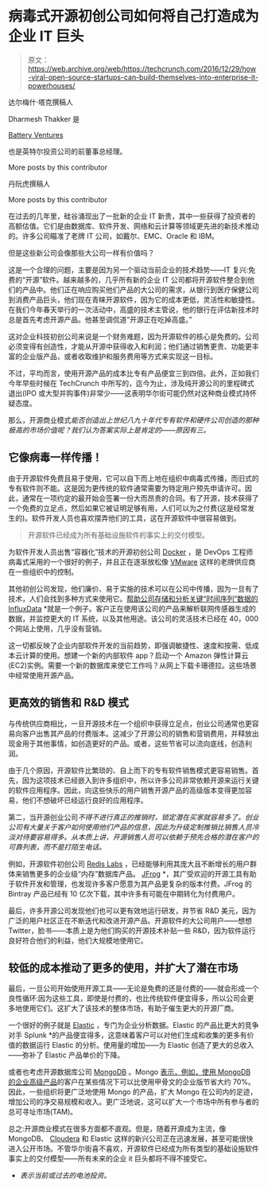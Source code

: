 # 病毒式开源初创公司如何将自己打造成为企业 IT 巨头 

> 原文：<https://web.archive.org/web/https://techcrunch.com/2016/12/29/how-viral-open-source-startups-can-build-themselves-into-enterprise-it-powerhouses/>

达尔梅什·塔克撰稿人

Dharmesh Thakker 是

[Battery Ventures](https://web.archive.org/web/20221007072235/http://www.battery.com/)

也是英特尔投资公司的前董事总经理。

More posts by this contributor

丹阮虎撰稿人

More posts by this contributor

在过去的几年里，硅谷涌现出了一批新的企业 IT 新贵，其中一些获得了投资者的高额估值。它们是由数据库、软件开发、网络和云计算等领域更先进的新技术推动的。许多公司瞄准了老牌 IT 公司，如戴尔、EMC、Oracle 和 IBM。

但是这些新公司会像那些大公司一样有价值吗？

这是一个合理的问题，主要是因为另一个驱动当前企业的技术趋势——IT 复兴:免费的“开源”软件。越来越多的，几乎所有新的企业 IT 公司都将开源软件整合到他们的产品中。他们正在响应购买他们产品的大公司的需求，从银行到医疗保健公司到消费产品巨头，他们现在青睐开源软件，因为它的成本更低，灵活性和敏捷性。在我们今年春天举行的一次活动中，高盛的技术主管说，他的银行在评估新技术时总是首先考虑开源产品。他甚至调侃道“开源正在吃掉高盛。”

这对企业科技初创公司来说是一个财务难题，因为开源软件的核心是免费的。公司必须变得有创造性，才能从开源中获得收入和利润；他们通过销售更贵、功能更丰富的企业版产品，或者收取维护和服务费用等方式来实现这一目标。

不过，平均而言，使用开源产品的成本比专有产品便宜三到四倍。此外，正如我们今年早些时候在 TechCrunch 中所写的，迄今为止，涉及纯开源公司的里程碑式退出(IPO 或大型并购事件)非常少——这表明华尔街可能仍然对这种商业模式持怀疑态度。

那么，开源商业模式*能否创造出上世纪八九十年代专有软件和硬件公司创造的那种极高的市场价值呢？我们认为答案实际上是肯定的——原因有三。*

## 它像病毒一样传播！

由于开源软件免费且易于使用，它可以自下而上地在组织中病毒式传播，而旧式的专有软件则不能。这是因为更传统的软件通常需要为特定用户预先申请许可。因此，通常在一项约定的最开始会签署一份大而昂贵的合同。有了开源，技术获得了一个免费的立足点，然后如果它被证明足够有用，人们可以为之付费(这是经常发生的)。软件开发人员也喜欢摆弄他们的工具，这在开源软件中很容易做到。

> 开源软件已经成为所有基础设施软件的事实上的交付模型。

为软件开发人员出售“容器化”技术的开源初创公司 [Docker](https://web.archive.org/web/20221007072235/https://www.crunchbase.com/organization/docker#/entity) ，是 DevOps 工程师病毒式采用的一个很好的例子，并且正在逐渐放松像 [VMware](https://web.archive.org/web/20221007072235/https://www.crunchbase.com/organization/vmware#/entity) 这样的老牌供应商在一些组织中的控制。

其他初创公司发现，他们廉价、易于实施的技术可以在公司中传播，因为一旦有了技术，人们会找到多种方式来使用它。[帮助公司存储和分析关键“时间序列”数据的 InfluxData](https://web.archive.org/web/20221007072235/https://www.crunchbase.com/organization/influxdb#/entity) *就是一个例子。客户正在使用该公司的产品来解析联网传感器生成的数据，并监控更大的 IT 系统，以及其他用途。该公司的灵活技术已经在 40，000 个网站上使用，几乎没有营销。

这一切都反映了企业内部软件开发的当前趋势，即强调敏捷性、速度和按需、低成本云计算的使用。想建一个新的内部软件 app？启动一个 Amazon 弹性计算云(EC2)实例。需要一个新的数据库来使它工作吗？从网上下载卡珊德拉。这些场景中经常使用开源产品。

## 更高效的销售和 R&D 模式

与传统供应商相比，一旦开源技术在一个组织中获得立足点，创业公司通常也更容易向客户出售其产品的付费版本。这减少了开源公司的销售和营销费用，并释放出现金用于其他事情，如创造更好的产品。或者，这些节省可以流向底线，创造利润。

由于几个原因，开源软件比繁琐的、自上而下的专有软件销售模式更容易销售。首先，因为这项技术已经嵌入到许多组织中，所以许多公司非常依赖开源来运行关键的软件应用程序。因此，向这些快乐的用户销售开源产品的高级版本变得更加容易，他们不想破坏已经运行良好的应用程序。

第二，当开源创业公司*不得不进行真正的推销时，锁定潜在买家就容易多了。创业公司有大量关于客户如何使用他们产品的信息，因此为升级定制推销比销售人员冷淡对待要容易得多。从本质上讲，开源销售人员可以依赖于预先合格的潜在客户的可靠列表，而不是打陌生电话。*

例如，开源软件初创公司 [Redis Labs](https://web.archive.org/web/20221007072235/https://www.crunchbase.com/organization/redis-labs#/entity) ，已经能够利用其庞大且不断增长的用户群体来销售更多的企业级“内存”数据库产品。 [JFrog](https://web.archive.org/web/20221007072235/https://www.crunchbase.com/organization/jfrog-ltd#/entity) *，其广受欢迎的开源工具有助于软件开发和管理，也发现许多客户愿意为其产品更复杂的版本付费。JFrog 的 Bintray 产品已经有 10 亿次下载，其中许多有可能在中期转化为付费用户。

最后，许多开源公司发现他们也可以更有效地运行研发，并节省 R&D 美元，因为广泛的用户社区正在不断迭代和改进开源产品。开源软件的大公司用户——想想 Twitter，脸书——本质上是为他们购买的开源技术补贴一些 R&D，因为软件运行良好符合他们的利益，他们大规模地使用它。

## 较低的成本推动了更多的使用，并扩大了潜在市场

最后，一旦公司开始使用开源工具——无论是免费的还是付费的——就会形成一个良性循环:因为这些工具，即使是付费的，也比传统软件便宜得多，所以公司会更多地使用它们。这扩大了该技术的整体市场，有助于催生更大的开源厂商。

一个很好的例子就是 [Elastic](https://web.archive.org/web/20221007072235/https://www.crunchbase.com/organization/elasticsearch#/entity) ，专门为企业分析数据。Elastic 的产品比更大的竞争对手 Splunk *的产品便宜得多，这意味着客户可以对他们生成和收集的更多有价值的数据运行 Elastic 的分析。使用量的增加——为 Elastic 创造了更大的总收入——弥补了 Elastic 产品单价的下降。

或者也考虑开源数据库公司 [MongoDB](https://web.archive.org/web/20221007072235/https://www.crunchbase.com/organization/mongodb-inc#/entity) 。Mongo [表示，例如，使用 MongoDB 的企业高级产品](https://web.archive.org/web/20221007072235/https://www.mongodb.com/collateral/total-cost-ownership-comparison-mongodb-oracle)的客户在某些情况下可以比使用甲骨文的企业版节省大约 70%。因此，一些组织将更广泛地使用 Mongo 的产品，扩大 Mongo 在公司内的足迹，增加公司的净交易规模和收入。更广泛地说，这可以扩大一个市场中所有参与者的总可寻址市场(TAM)。

总之:开源商业模式在很多方面都不直观。但是，随着开源成为主流，像 MongoDB、 [Cloudera](https://web.archive.org/web/20221007072235/https://www.crunchbase.com/organization/cloudera#/entity) 和 Elastic 这样的新兴公司正在迅速发展，甚至可能很快进入公开市场。不管华尔街喜不喜欢，开源软件已经成为所有类型的基础设施软件事实上的交付模型——所有未来的企业 it 巨头都将不得不接受它。

* *表示当前或过去的电池投资。*
